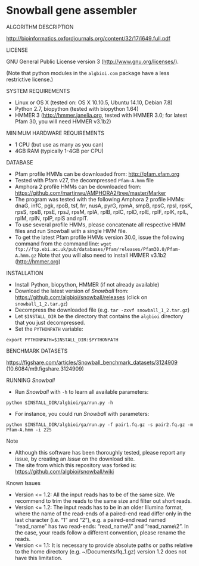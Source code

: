 # **Snowball gene assembler**

ALGORITHM DESCRIPTION

http://bioinformatics.oxfordjournals.org/content/32/17/i649.full.pdf

LICENSE

GNU General Public License version 3 (http://www.gnu.org/licenses/).

(Note that python modules in the `algbioi.com` package have a less restrictive license.)

SYSTEM REQUIREMENTS
* Linux or OS X (tested on: OS X 10.10.5, Ubuntu 14.10, Debian 7.8)
* Python 2.7, biopython (tested with biopython 1.64)
* HMMER 3 (http://hmmer.janelia.org, tested with HMMER 3.0; for latest Pfam 30, you will need HMMER v3.1b2)

MINIMUM HARDWARE REQUIREMENTS
* 1 CPU (but use as many as you can)
* 4GB RAM (typically 1-4GB per CPU)

DATABASE
* Pfam profile HMMs can be downloaded from: http://pfam.xfam.org
* Tested with Pfam v27, the decompressed `Pfam-A.hmm` file
* Amphora 2 profile HMMs can be downloaded from: https://github.com/martinwu/AMPHORA2/tree/master/Marker
* The program was tested with the following Amphora 2 profile HMMs: dnaG, infC, pgk, rpoB, tsf, frr, nusA, pyrG, rpmA, smpB, rpsC, rpsI, rpsK, rpsS, rpsB, rpsE, rpsJ, rpsM, rplA, rplB, rplC, rplD, rplE, rplF, rplK, rplL, rplM, rplN, rplP, rplS and rplT.
* To use several profile HMMs, please concatenate all respective HMM files and run Snowball with a single HMM file.
* To get the latest Pfam profile HMMs version 30.0, issue the following command from the command line: 
`wget ftp://ftp.ebi.ac.uk/pub/databases/Pfam/releases/Pfam30.0/Pfam-A.hmm.gz`
Note that you will also need to install HMMER v3.1b2 (http://hmmer.org)

INSTALLATION
* Install Python, biopython, HMMER (if not already available)
* Download the latest version of _Snowball_ from: https://github.com/algbioi/snowball/releases (click on `snowball_1_2.tar.gz`)
* Decompress the downloaded file (e.g. `tar -zxvf snowball_1_2.tar.gz`)
* Let `$INSTALL_DIR` be the directory that contains the `algbioi` directory that you just decompressed. 
* Set the `PYTHONPATH` variable:
 
`export PYTHONPATH=$INSTALL_DIR:$PYTHONPATH`

BENCHMARK DATASETS

https://figshare.com/articles/Snowball_benchmark_datasets/3124909 (10.6084/m9.figshare.3124909)

RUNNING _Snowball_

* Run _Snowball_ with `-h` to learn all available parameters: 

`python $INSTALL_DIR/algbioi/ga/run.py -h`

* For instance, you could run _Snowball_ with parameters: 

`python $INSTALL_DIR/algbioi/ga/run.py -f pair1.fq.gz -s pair2.fq.gz -m Pfam-A.hmm -i 225`

Note

* Although this software has been thoroughly tested, please report any issue, by creating an _Issue_ on the download site. 
* The site from which this repository was forked is: https://github.com/algbioi/snowball/wiki

Known Issues
* Version <= 1.2: All the input reads has to be of the same size. We recommend to trim the reads to the same size and filter out short reads. 
* Version <= 1.2: The input reads has to be in an older Illumina format, where the name of the read-ends of a paired-end read differ only in the last character (i.e. “1” and “2”), e.g. a paired-end read named “read_name” has two read-ends: “read_name\1” and “read_name\2”. In the case, your reads follow a different convention, please rename the reads.
* Version <= 1.1: It is necessary to provide absolute paths or paths relative to the home directory (e.g. ~/Documents/fq_1.gz) version 1.2 does not have this limitation.
